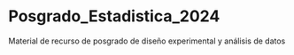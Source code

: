 # Posgrado_Estadistica_2024
Material de recurso de posgrado de diseño experimental y análisis de datos
